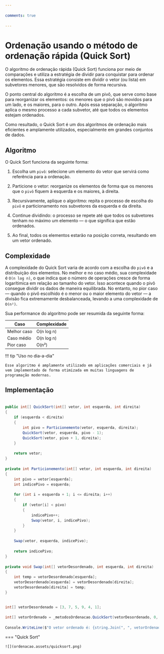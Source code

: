 ```yaml
---

comments: true

---
```


# **Ordenação usando o método de ordenação rápida (Quick Sort)**

O algoritmo de ordenação rápida (Quick Sort) funciona por meio de comparações e utiliza a estratégia de dividir para conquistar para ordenar os elementos. Essa estratégia consiste em dividir o vetor (ou lista) em subvetores menores, que são resolvidos de forma recursiva.

O ponto central do algoritmo é a escolha de um pivô, que serve como base para reorganizar os elementos: os menores que o pivô são movidos para um lado, e os maiores, para o outro. Após essa separação, o algoritmo aplica o mesmo processo a cada subvetor, até que todos os elementos estejam ordenados.

Como resultado, o Quick Sort é um dos algoritmos de ordenação mais eficientes e amplamente utilizados, especialmente em grandes conjuntos de dados.

## **Algoritmo**

O Quick Sort funciona da seguinte forma:

1. Escolha um `pivô`: selecione um elemento do vetor que servirá como referência para a ordenação.

2. Particione o vetor: reorganize os elementos de forma que os menores que o `pivô` fiquem à esquerda e os maiores, à direita.

3. Recursivamente, aplique o algoritmo: repita o processo de escolha do `pivô` e particionamento nos subvetores da esquerda e da direita.

4. Continue dividindo: o processo se repete até que todos os subvetores tenham no máximo um elemento — o que significa que estão ordenados.

5. Ao final, todos os elementos estarão na posição correta, resultando em um vetor ordenado.

## **Complexidade**

A complexidade do Quick Sort varia de acordo com a escolha do `pivô` e a distribuição dos elementos. No melhor e no caso médio, sua complexidade é `O(n log n)`, o que indica que o número de operações cresce de forma logarítimica em relação ao tamanho do vetor. Isso acontece quando o pivô consegue dividir os dados de maneira equilibrada. No entanto, no pior caso — quando o pivô escolhido é o menor ou o maior elemento do vetor — a divisão fica extremamente desbalanceada, levando a uma complexidade de `O(n²)`.

Sua performance do algoritmo pode ser resumida da seguinte forma:

| Caso         | Complexidade |
|--------------|--------------|
| Melhor caso  | O(n log n)         |
| Caso médio   | O(n log n)        |
| Pior caso    | O(n²)        |

!!! tip "Uso no dia-a-dia"

    Esse algoritmo é amplamente utilizado em aplicações comerciais e já vem implementado de forma otimizada em muitas linguagens de programação modernas.

## **Implementação**

```csharp

public int[] QuickSort(int[] vetor, int esquerda, int direita)
{
    if (esquerda < direita)
    {
        int pivo = Particionemento(vetor, esquerda, direita);
        QuickSort(vetor, esquerda, pivo - 1);
        QuickSort(vetor, pivo + 1, direita);
    }

    return vetor;
}

private int Particionemento(int[] vetor, int esquerda, int direita)
{
    int pivo = vetor[esquerda];
    int indicePivo = esquerda;

    for (int i = esquerda + 1; i <= direita; i++)
    {
        if (vetor[i] < pivo)
        {
            indicePivo++;
            Swap(vetor, i, indicePivo);
        }
    }

    Swap(vetor, esquerda, indicePivo); 

    return indicePivo;
}

private void Swap(int[] vetorDesordenado, int esquerda, int direita)
{
    int temp = vetorDesordenado[esquerda];
    vetorDesordenado[esquerda] = vetorDesordenado[direita];
    vetorDesordenado[direita] = temp;
}

```

```csharp

int[] vetorDesordenado = [3, 7, 5, 9, 4, 1];

int[] vetorOrdenado = _metodosOrdenacao.QuickSort(vetorDesordenado, 0, vetorDesordenado.Length - 1);

Console.WriteLine($"O vetor ordenado é: {string.Join(", ", vetorOrdenado)}.");

```

=== "Quick Sort"

    ![](ordenacao.assets/quicksort.png)